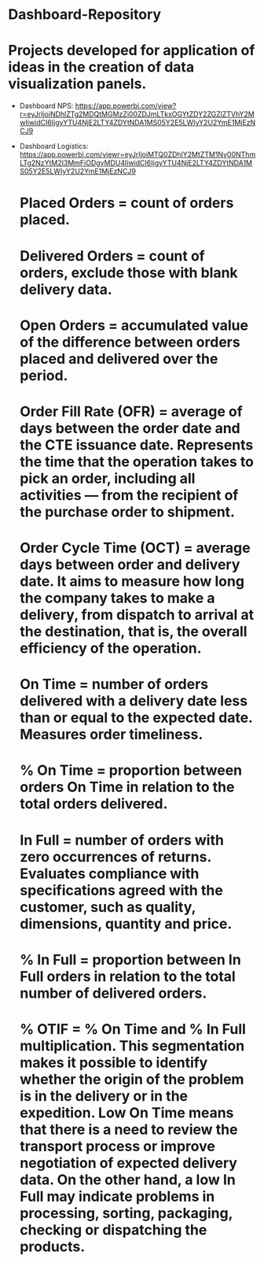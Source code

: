 # Dashboard-Repository

# Projects developed for application of ideas in the creation of data visualization panels.

- Dashboard NPS: https://app.powerbi.com/view?r=eyJrIjoiNDhlZTg2MDQtMGMzZi00ZDJmLTkxOGYtZDY2ZGZlZTVhY2MwIiwidCI6IjgyYTU4NjE2LTY4ZDYtNDA1MS05Y2E5LWIyY2U2YmE1MjEzNCJ9
- Dashboard Logistics: https://app.powerbi.com/viewr=eyJrIjoiMTQ0ZDhlY2MtZTM1Ny00NThmLTg2NzYtM2I3MmFiODgyMDU4IiwidCI6IjgyYTU4NjE2LTY4ZDYtNDA1MS05Y2E5LWIyY2U2YmE1MjEzNCJ9

  # Placed Orders = count of orders placed.
  # Delivered Orders = count of orders, exclude those with blank delivery data.

  # Open Orders = accumulated value of the difference between orders placed and delivered over the period.

  # Order Fill Rate (OFR) = average of days between the order date and the CTE issuance date. Represents the time that the operation takes to pick an order, including all activities — from the recipient of the purchase order to shipment.

  # Order Cycle Time (OCT) = average days between order and delivery date. It aims to measure how long the company takes to make a delivery, from dispatch to arrival at the destination, that is, the overall efficiency of the operation.

  # On Time = number of orders delivered with a delivery date less than or equal to the expected date. Measures order timeliness.

  # % On Time = proportion between orders On Time in relation to the total orders delivered.

  # In Full = number of orders with zero occurrences of returns. Evaluates compliance with specifications agreed with the customer, such as quality, dimensions, quantity and price.

  # % In Full = proportion between In Full orders in relation to the total number of delivered orders.

  # % OTIF = % On Time and % In Full multiplication. This segmentation makes it possible to identify whether the origin of the problem is in the delivery or in the     expedition. Low On Time means that there is a need to review the transport process or improve negotiation of expected delivery data. On the other hand, a low In Full may indicate problems in processing, sorting, packaging, checking or dispatching the products.


